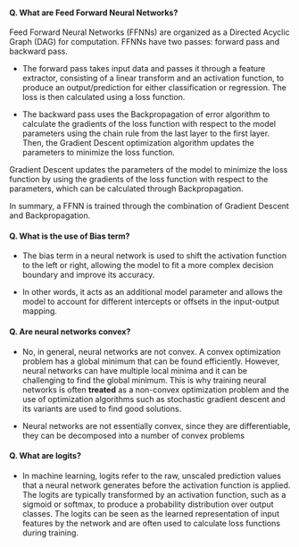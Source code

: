 
#### Q. What are Feed Forward Neural Networks?
    
Feed Forward Neural Networks (FFNNs) are organized as a Directed Acyclic Graph (DAG) for computation. FFNNs have two passes: forward pass and backward pass.

- The forward pass takes input data and passes it through a feature extractor, consisting of a linear transform and an activation function, to produce an output/prediction for either classification or regression. The loss is then calculated using a loss function.

- The backward pass uses the Backpropagation of error algorithm to calculate the gradients of the loss function with respect to the model parameters using the chain rule from the last layer to the first layer. Then, the Gradient Descent optimization algorithm updates the parameters to minimize the loss function.

Gradient Descent updates the parameters of the model to minimize the loss function by using the gradients of the loss function with respect to the parameters, which can be calculated through Backpropagation.

In summary, a FFNN is trained through the combination of Gradient Descent and Backpropagation.
    
#### Q. What is the use of Bias term?

- The bias term in a neural network is used to shift the activation function to the left or right, allowing the model to fit a more complex decision boundary and improve its accuracy.

- In other words, it acts as an additional model parameter and allows the model to account for different intercepts or offsets in the input-output mapping.

#### Q. Are neural networks convex?

- No, in general, neural networks are not convex. A convex optimization problem has a global minimum that can be found efficiently. However, neural networks can have multiple local minima and it can be challenging to find the global minimum. This is why training neural networks is often **treated** as a non-convex optimization problem and the use of optimization algorithms such as stochastic gradient descent and its variants are used to find good solutions.

- Neural networks are not essentially convex, since they are differentiable, they can be decomposed into a number of convex problems

#### Q. What are logits?

* In machine learning, logits refer to the raw, unscaled prediction values that a neural network generates before the activation function is applied. The logits are typically transformed by an activation function, such as a sigmoid or softmax, to produce a probability distribution over output classes. The logits can be seen as the learned representation of input features by the network and are often used to calculate loss functions during training.

